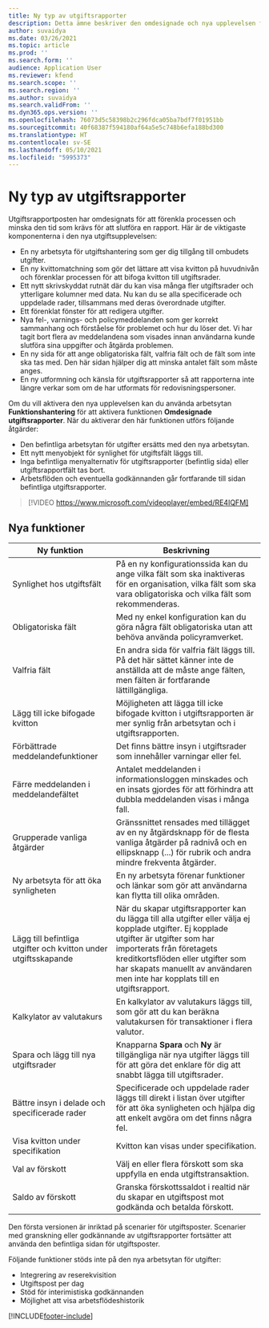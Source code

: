 ```yaml
---
title: Ny typ av utgiftsrapporter
description: Detta ämne beskriver den omdesignade och nya upplevelsen för posten i utgiftsrapporten.
author: suvaidya
ms.date: 03/26/2021
ms.topic: article
ms.prod: ''
ms.search.form: ''
audience: Application User
ms.reviewer: kfend
ms.search.scope: ''
ms.search.region: ''
ms.author: suvaidya
ms.search.validFrom: ''
ms.dyn365.ops.version: ''
ms.openlocfilehash: 76073d5c58398b2c296fdca05ba7bdf7f01951bb
ms.sourcegitcommit: 40f68387f594180af64a5e5c748b6efa188bd300
ms.translationtype: HT
ms.contentlocale: sv-SE
ms.lasthandoff: 05/10/2021
ms.locfileid: "5995373"
---
```

# <a name="expense-reports-reimagined"></a>Ny typ av utgiftsrapporter

Utgiftsrapportposten har omdesignats för att förenkla processen och minska den tid som krävs för att slutföra en rapport. Här är de viktigaste komponenterna i den nya utgiftsupplevelsen:

- En ny arbetsyta för utgiftshantering som ger dig tillgång till ombudets utgifter.
- En ny kvittomatchning som gör det lättare att visa kvitton på huvudnivån och förenklar processen för att bifoga kvitton till utgiftsrader.
- Ett nytt skrivskyddat rutnät där du kan visa många fler utgiftsrader och ytterligare kolumner med data. Nu kan du se alla specificerade och uppdelade rader, tillsammans med deras överordnade utgifter.
- Ett förenklat fönster för att redigera utgifter.
- Nya fel-, varnings- och policymeddelanden som ger korrekt sammanhang och förståelse för problemet och hur du löser det. Vi har tagit bort flera av meddelandena som visades innan användarna kunde slutföra sina uppgifter och åtgärda problemen.
- En ny sida för att ange obligatoriska fält, valfria fält och de fält som inte ska tas med. Den här sidan hjälper dig att minska antalet fält som måste anges.
- En ny utformning och känsla för utgiftsrapporter så att rapporterna inte längre verkar som om de har utformats för redovisningspersoner.

Om du vill aktivera den nya upplevelsen kan du använda arbetsytan **Funktionshantering** för att aktivera funktionen **Omdesignade utgiftsrapporter**. När du aktiverar den här funktionen utförs följande åtgärder:

- Den befintliga arbetsytan för utgifter ersätts med den nya arbetsytan.
- Ett nytt menyobjekt för synlighet för utgiftsfält läggs till.
- Inga befintliga menyalternativ för utgiftsrapporter (befintlig sida) eller utgiftsrapportfält tas bort.
- Arbetsflöden och eventuella godkännanden går fortfarande till sidan befintliga utgiftsrapporter.

> [!VIDEO https://www.microsoft.com/videoplayer/embed/RE4IQFM]

## <a name="new-features"></a>Nya funktioner

| Ny funktion | Beskrivning |
|---|----|
| Synlighet hos utgiftsfält | På en ny konfigurationssida kan du ange vilka fält som ska inaktiveras för en organisation, vilka fält som ska vara obligatoriska och vilka fält som rekommenderas. |
| Obligatoriska fält | Med ny enkel konfiguration kan du göra några fält obligatoriska utan att behöva använda policyramverket. |
| Valfria fält | En andra sida för valfria fält läggs till. På det här sättet känner inte de anställda att de måste ange fälten, men fälten är fortfarande lättillgängliga. |
| Lägg till icke bifogade kvitton | Möjligheten att lägga till icke bifogade kvitton i utgiftsrapporten är mer synlig från arbetsytan och i utgiftsrapporten. |
| Förbättrade meddelandefunktioner | Det finns bättre insyn i utgiftsrader som innehåller varningar eller fel. |
| Färre meddelanden i meddelandefältet| Antalet meddelanden i informationsloggen minskades och en insats gjordes för att förhindra att dubbla meddelanden visas i många fall. |
| Grupperade vanliga åtgärder | Gränssnittet rensades med tillägget av en ny åtgärdsknapp för de flesta vanliga åtgärder på radnivå och en ellipsknapp (...) för rubrik och andra mindre frekventa åtgärder. |
| Ny arbetsyta för att öka synligheten | En ny arbetsyta förenar funktioner och länkar som gör att användarna kan flytta till olika områden. |
| Lägg till befintliga utgifter och kvitton under utgiftsskapande | När du skapar utgiftsrapporter kan du lägga till alla utgifter eller välja ej kopplade utgifter. Ej kopplade utgifter är utgifter som har importerats från företagets kreditkortsflöden eller utgifter som har skapats manuellt av användaren men inte har kopplats till en utgiftsrapport.|
| Kalkylator av valutakurs | En kalkylator av valutakurs läggs till, som gör att du kan beräkna valutakursen för transaktioner i flera valutor. |
| Spara och lägg till nya utgiftsrader | Knapparna **Spara** och **Ny** är tillgängliga när nya utgifter läggs till för att göra det enklare för dig att snabbt lägga till utgiftsrader. |
| Bättre insyn i delade och specificerade rader | Specificerade och uppdelade rader läggs till direkt i listan över utgifter för att öka synligheten och hjälpa dig att enkelt avgöra om det finns några fel. |
| Visa kvitton under specifikation | Kvitton kan visas under specifikation. |
| Val av förskott | Välj en eller flera förskott som ska uppfylla en enda utgiftstransaktion. |
| Saldo av förskott | Granska förskottssaldot i realtid när du skapar en utgiftspost mot godkända och betalda förskott. |

Den första versionen är inriktad på scenarier för utgiftsposter. Scenarier med granskning eller godkännande av utgiftsrapporter fortsätter att använda den befintliga sidan för utgiftsposter.

Följande funktioner stöds inte på den nya arbetsytan för utgifter:

- Integrering av reserekvisition
- Utgiftspost per dag
- Stöd för interimistiska godkännanden
- Möjlighet att visa arbetsflödeshistorik


[!INCLUDE[footer-include](../includes/footer-banner.md)]
